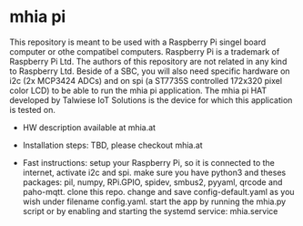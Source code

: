 # mhia pi
This repository is meant to be used with a Raspberry Pi singel board computer or othe compatibel computers. Raspberry Pi is a trademark of Raspberry Pi Ltd. The authors of this repository are not related in any kind to Raspberry Ltd.
Beside of a SBC, you will also need specific hardware on i2c (2x MCP3424 ADCs) and on spi (a ST7735S controlled 172x320 pixel color LCD) to be able to run the mhia pi application.
The mhia pi HAT developed by Talwiese IoT Solutions is the device for which this application is tested on.


- HW description available at mhia.at

- Installation steps: TBD, please checkout mhia.at

- Fast instructions: setup your Raspberry Pi, so it is connected to the internet, activate i2c and spi. make sure you have python3 and theses packages: pil, numpy, RPi.GPIO, spidev, smbus2, pyyaml, qrcode and paho-mqtt. clone this repo. change and save config-default.yaml as you wish under filename config.yaml. start the app by running the mhia.py script or by enabling and starting the systemd service: mhia.service
   
